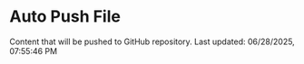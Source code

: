 # Auto Push File

Content that will be pushed to GitHub repository.
Last updated: 06/28/2025, 07:55:46 PM